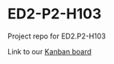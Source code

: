 # ED2-P2-H103
Project repo for ED2.P2-H103


Link to our [Kanban board](https://kanbanflow.com/board/dc2fb732294a2b2d232a524f076db0e5)
